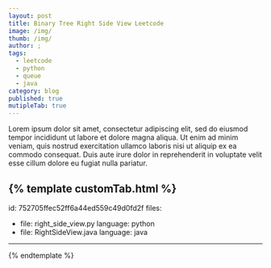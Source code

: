 ```yaml
---
layout: post
title: Binary Tree Right Side View Leetcode
image: /img/
thumb: /img/
author: ;
tags:
  - leetcode
  - python
  - queue
  - java
category: blog
published: true
mutipleTab: true
---
```


Lorem ipsum dolor sit amet, consectetur adipiscing elit, sed do eiusmod tempor incididunt ut labore et dolore magna aliqua. Ut enim ad minim veniam, quis nostrud exercitation ullamco laboris nisi ut aliquip ex ea commodo consequat. Duis aute irure dolor in reprehenderit in voluptate velit esse cillum dolore eu fugiat nulla pariatur.<!-- truncate_here -->

{% template customTab.html %}
---
id: 752705ffec52ff6a44ed559c49d0fd2f
files:
  - file: right_side_view.py
    language: python
  - file: RightSideView.java
    language: java
---
{% endtemplate %}
